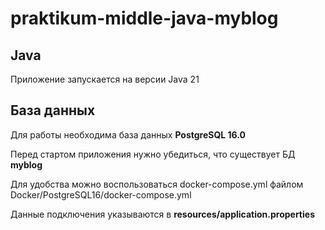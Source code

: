 # praktikum-middle-java-myblog

## Java
Приложение запускается на версии Java 21

## База данных
Для работы необходима база данных **PostgreSQL 16.0**

Перед стартом приложения нужно убедиться, что существует БД **myblog**

Для удобства можно воспользоваться docker-compose.yml файлом Docker/PostgreSQL16/docker-compose.yml

Данные подключения указываются в **resources/application.properties**
